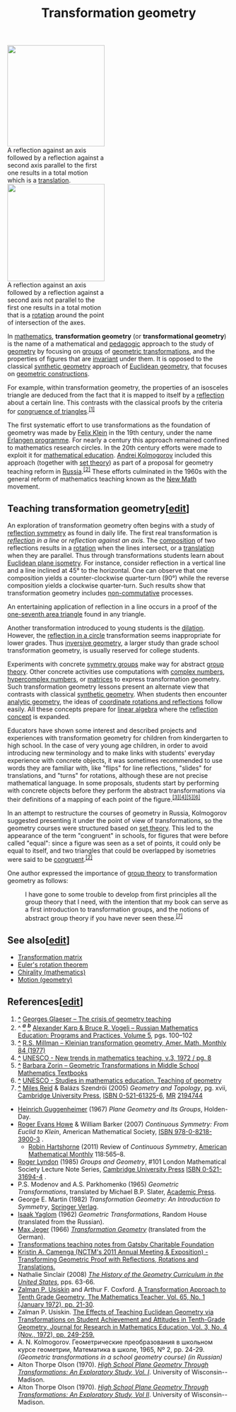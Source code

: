 ﻿---
lastrevid: 636327431
pageid: 473774
canonicalurl: http://en.wikipedia.org/wiki/Transformation_geometry
title: Transformation geometry
editurl: http://en.wikipedia.org/w/index.php?title=Transformation_geometry&action=edit
length: 9530
contentmodel: wikitext
pagelanguage: en
touched: 2015-02-14T13:05:20Z
ns: 0
fullurl: http://en.wikipedia.org/wiki/Transformation_geometry
---

<div class="thumb tright"><div class="thumbinner" style="width:222px;"><a href="/wiki/File:Simx2%3Dtransl_OK.svg" class="image"><img alt="" src="//upload.wikimedia.org/wikipedia/commons/thumb/6/67/Simx2%3Dtransl_OK.svg/220px-Simx2%3Dtransl_OK.svg.png" width="220" height="229" class="thumbimage" srcset="//upload.wikimedia.org/wikipedia/commons/thumb/6/67/Simx2%3Dtransl_OK.svg/330px-Simx2%3Dtransl_OK.svg.png 1.5x, //upload.wikimedia.org/wikipedia/commons/thumb/6/67/Simx2%3Dtransl_OK.svg/440px-Simx2%3Dtransl_OK.svg.png 2x" data-file-width="512" data-file-height="532" /></a>  <div class="thumbcaption"><div class="magnify"><a href="/wiki/File:Simx2%3Dtransl_OK.svg" class="internal" title="Enlarge"></a></div>A reflection against an axis followed by a reflection against a second axis parallel to the first one results in a total motion which is a <a href="/wiki/Translation_(mathematics)" title="Translation (mathematics)" class="mw-redirect">translation</a>.</div></div></div>
<div class="thumb tright"><div class="thumbinner" style="width:222px;"><a href="/wiki/File:Simx2%3DrotOK.svg" class="image"><img alt="" src="//upload.wikimedia.org/wikipedia/commons/thumb/d/da/Simx2%3DrotOK.svg/220px-Simx2%3DrotOK.svg.png" width="220" height="220" class="thumbimage" srcset="//upload.wikimedia.org/wikipedia/commons/thumb/d/da/Simx2%3DrotOK.svg/330px-Simx2%3DrotOK.svg.png 1.5x, //upload.wikimedia.org/wikipedia/commons/thumb/d/da/Simx2%3DrotOK.svg/440px-Simx2%3DrotOK.svg.png 2x" data-file-width="500" data-file-height="500" /></a>  <div class="thumbcaption"><div class="magnify"><a href="/wiki/File:Simx2%3DrotOK.svg" class="internal" title="Enlarge"></a></div>A reflection against an axis followed by a reflection against a second axis not parallel to the first one results in a total motion that is a <a href="/wiki/Rotation" title="Rotation">rotation</a> around the point of intersection of the axes.</div></div></div>
<p>In <a href="/wiki/Mathematics" title="Mathematics">mathematics</a>, <b>transformation geometry</b> (or <b>transformational geometry</b>) is the name of a mathematical and <a href="/wiki/Pedagogic" title="Pedagogic" class="mw-redirect">pedagogic</a> approach to the study of <a href="/wiki/Geometry" title="Geometry">geometry</a> by focusing on <a href="/wiki/Group_(mathematics)" title="Group (mathematics)">groups</a> of <a href="/wiki/Geometric_transformation" title="Geometric transformation">geometric transformations</a>, and the properties of figures that are <a href="/wiki/Invariant_(mathematics)" title="Invariant (mathematics)">invariant</a> under them.  It is opposed to the classical <a href="/wiki/Synthetic_geometry" title="Synthetic geometry">synthetic geometry</a> approach of <a href="/wiki/Euclidean_geometry" title="Euclidean geometry">Euclidean geometry</a>, that focuses on <a href="/wiki/Geometric_construction" title="Geometric construction" class="mw-redirect">geometric constructions</a>.
</p><p>For example, within transformation geometry, the properties of an isosceles triangle are deduced from the fact that it is mapped to itself by a <a href="/wiki/Reflection_(mathematics)" title="Reflection (mathematics)">reflection</a> about a certain line. This contrasts with the classical proofs by the criteria for <a href="/wiki/Triangle_congruence" title="Triangle congruence" class="mw-redirect">congruence of triangles</a>.<sup id="cite_ref-1" class="reference"><a href="#cite_note-1"><span>[</span>1<span>]</span></a></sup>
</p><p>The first systematic effort to use transformations as the foundation of geometry was made by <a href="/wiki/Felix_Klein" title="Felix Klein">Felix Klein</a> in the 19th century, under the name <a href="/wiki/Erlangen_programme" title="Erlangen programme" class="mw-redirect">Erlangen programme</a>.  For nearly a century this approach remained confined to mathematics research circles.   In the 20th century efforts were made to exploit it for <a href="/wiki/Mathematical_education" title="Mathematical education" class="mw-redirect">mathematical education</a>.  <a href="/wiki/Andrei_Kolmogorov" title="Andrei Kolmogorov" class="mw-redirect">Andrei Kolmogorov</a> included  this approach (together with <a href="/wiki/Set_theory" title="Set theory">set theory</a>) as part of a proposal for geometry teaching reform in <a href="/wiki/Russia" title="Russia">Russia</a>.<sup id="cite_ref-russianedu_2-0" class="reference"><a href="#cite_note-russianedu-2"><span>[</span>2<span>]</span></a></sup>  These efforts culminated in the 1960s with the general reform of mathematics teaching known as the <a href="/wiki/New_Math" title="New Math">New Math</a> movement.
</p>
<h2><span class="mw-headline" id="Teaching_transformation_geometry">Teaching transformation geometry</span><span class="mw-editsection"><span class="mw-editsection-bracket">[</span><a href="/w/index.php?title=Transformation_geometry&amp;action=edit&amp;section=1" title="Edit section: Teaching transformation geometry">edit</a><span class="mw-editsection-bracket">]</span></span></h2>
<p>An exploration of transformation geometry often begins with a study of <a href="/wiki/Reflection_symmetry" title="Reflection symmetry">reflection symmetry</a> as found in daily life. The first real transformation is <i><a href="/wiki/Reflection_(mathematics)" title="Reflection (mathematics)">reflection</a> in a line</i> or <i>reflection against an axis</i>. The <a href="/wiki/Composition_(mathematics)" title="Composition (mathematics)" class="mw-redirect">composition</a> of two reflections results in a <a href="/wiki/Rotation" title="Rotation">rotation</a> when the lines intersect, or a <a href="/wiki/Translation_(mathematics)" title="Translation (mathematics)" class="mw-redirect">translation</a> when they are parallel. Thus through transformations students learn about <a href="/wiki/Euclidean_plane_isometry" title="Euclidean plane isometry">Euclidean plane isometry</a>. For instance, consider reflection in a vertical line and a line inclined at 45° to the horizontal. One can observe that one composition yields a counter-clockwise quarter-turn (90°) while the reverse composition yields a clockwise quarter-turn. Such results show that transformation geometry includes <a href="/wiki/Non-commutative" title="Non-commutative" class="mw-redirect">non-commutative</a> processes.
</p><p>An entertaining application of reflection in a line occurs in a proof of the <a href="/wiki/One-seventh_area_triangle" title="One-seventh area triangle">one-seventh area triangle</a> found in any triangle.
</p><p>Another transformation introduced to young students is the <a href="/wiki/Homothetic_transformation" title="Homothetic transformation">dilation</a>. However, the <a href="/wiki/Inversive_geometry#reflection_in_a_circle" title="Inversive geometry">reflection in a circle</a> transformation seems inappropriate for lower grades. Thus <a href="/wiki/Inversive_geometry" title="Inversive geometry">inversive geometry</a>, a larger study than grade school transformation geometry, is usually reserved for college students.
</p><p>Experiments with concrete <a href="/wiki/Symmetry_group" title="Symmetry group">symmetry groups</a> make way for abstract <a href="/wiki/Group_theory" title="Group theory">group theory</a>. Other concrete activities use computations with <a href="/wiki/Complex_number" title="Complex number">complex numbers</a>, <a href="/wiki/Hypercomplex_number" title="Hypercomplex number">hypercomplex numbers</a>, or <a href="/wiki/Matrix_(mathematics)" title="Matrix (mathematics)">matrices</a> to express transformation geometry.
Such transformation geometry lessons present an alternate view that contrasts with classical <a href="/wiki/Synthetic_geometry" title="Synthetic geometry">synthetic geometry</a>. When students then encounter <a href="/wiki/Analytic_geometry" title="Analytic geometry">analytic geometry</a>, the ideas of <a href="/wiki/Coordinate_rotations_and_reflections" title="Coordinate rotations and reflections">coordinate rotations and reflections</a> follow easily. All these concepts prepare for <a href="/wiki/Linear_algebra" title="Linear algebra">linear algebra</a> where the <a href="/wiki/Reflection_(linear_algebra)" title="Reflection (linear algebra)" class="mw-redirect">reflection concept</a> is expanded.
</p><p>Educators have shown some interest and described projects and experiences with transformation geometry for children from kindergarten to high school. In the case of very young age children, in order to avoid introducing new terminology and to make links with students' everyday experience with concrete objects, it was sometimes recommended to use words they are familiar with, like "flips" for line reflections, "slides" for translations, and "turns" for rotations, although these are not precise mathematical language. In some proposals, students start by performing with concrete objects before they perform the abstract transformations via their definitions of a mapping of each point of the figure.<sup id="cite_ref-3" class="reference"><a href="#cite_note-3"><span>[</span>3<span>]</span></a></sup><sup id="cite_ref-4" class="reference"><a href="#cite_note-4"><span>[</span>4<span>]</span></a></sup><sup id="cite_ref-5" class="reference"><a href="#cite_note-5"><span>[</span>5<span>]</span></a></sup><sup id="cite_ref-6" class="reference"><a href="#cite_note-6"><span>[</span>6<span>]</span></a></sup>
</p><p>In an attempt to restructure the courses of geometry in Russia, Kolmogorov suggested presenting it under the point of view of transformations, so the geometry courses were structured based on <a href="/wiki/Set_theory" title="Set theory">set theory</a>. This led to the appearance of the term "congruent" in schools, for figures that were before called "equal": since a figure was seen as a set of points, it could only be equal to itself, and two triangles that could be overlapped by isometries were said to be <a href="/wiki/Congruence_(geometry)" title="Congruence (geometry)">congruent</a>.<sup id="cite_ref-russianedu_2-1" class="reference"><a href="#cite_note-russianedu-2"><span>[</span>2<span>]</span></a></sup>
</p><p>One author expressed the importance of <a href="/wiki/Group_theory" title="Group theory">group theory</a> to transformation geometry as follows:
</p>
<dl><dd>I have gone to some trouble to develop from first principles all the group theory that I need, with the intention that my book can serve as a first introduction to transformation groups, and the notions of abstract group theory if you have never seen these.<sup id="cite_ref-7" class="reference"><a href="#cite_note-7"><span>[</span>7<span>]</span></a></sup></dd></dl>
<h2><span class="mw-headline" id="See_also">See also</span><span class="mw-editsection"><span class="mw-editsection-bracket">[</span><a href="/w/index.php?title=Transformation_geometry&amp;action=edit&amp;section=2" title="Edit section: See also">edit</a><span class="mw-editsection-bracket">]</span></span></h2>
<ul><li><a href="/wiki/Transformation_matrix" title="Transformation matrix">Transformation matrix</a></li>
<li><a href="/wiki/Euler%27s_rotation_theorem" title="Euler&#39;s rotation theorem">Euler's rotation theorem</a></li>
<li><a href="/wiki/Chirality_(mathematics)" title="Chirality (mathematics)">Chirality (mathematics)</a></li>
<li><a href="/wiki/Motion_(geometry)" title="Motion (geometry)">Motion (geometry)</a></li></ul>
<h2><span class="mw-headline" id="References">References</span><span class="mw-editsection"><span class="mw-editsection-bracket">[</span><a href="/w/index.php?title=Transformation_geometry&amp;action=edit&amp;section=3" title="Edit section: References">edit</a><span class="mw-editsection-bracket">]</span></span></h2>
<div class="reflist" style="list-style-type: decimal;">
<ol class="references">
<li id="cite_note-1"><span class="mw-cite-backlink"><b><a href="#cite_ref-1">^</a></b></span> <span class="reference-text"><a rel="nofollow" class="external text" href="http://unesdoc.unesco.org/Ulis/cgi-bin/ulis.pl?catno=68221&amp;set=4F331370_2_173&amp;database=g">Georges Glaeser – The crisis of geometry teaching</a></span>
</li>
<li id="cite_note-russianedu-2"><span class="mw-cite-backlink">^ <a href="#cite_ref-russianedu_2-0"><sup><i><b>a</b></i></sup></a> <a href="#cite_ref-russianedu_2-1"><sup><i><b>b</b></i></sup></a></span> <span class="reference-text"><a rel="nofollow" class="external text" href="http://books.google.com/books?id=qwyBPybT4oMC&amp;printsec=frontcover">Alexander Karp &amp; Bruce R. Vogeli – Russian Mathematics Education: Programs and Practices, Volume 5</a>, pgs. 100–102</span>
</li>
<li id="cite_note-3"><span class="mw-cite-backlink"><b><a href="#cite_ref-3">^</a></b></span> <span class="reference-text"><a rel="nofollow" class="external text" href="http://www.jstor.org/stable/2319962">R.S. Millman – Kleinian transformation geometry, Amer. Math. Monthly 84 (1977)</a></span>
</li>
<li id="cite_note-4"><span class="mw-cite-backlink"><b><a href="#cite_ref-4">^</a></b></span> <span class="reference-text"><a rel="nofollow" class="external text" href="http://unesdoc.unesco.org/images/0013/001365/136586eo.pdf">UNESCO - New trends in mathematics teaching, v.3, 1972 / pg. 8</a></span>
</li>
<li id="cite_note-5"><span class="mw-cite-backlink"><b><a href="#cite_ref-5">^</a></b></span> <span class="reference-text"><a rel="nofollow" class="external text" href="http://scholarcommons.usf.edu/cgi/viewcontent.cgi?article=4616&amp;context=etd">Barbara Zorin – Geometric Transformations in Middle School Mathematics Textbooks</a></span>
</li>
<li id="cite_note-6"><span class="mw-cite-backlink"><b><a href="#cite_ref-6">^</a></b></span> <span class="reference-text"><a rel="nofollow" class="external text" href="http://unesdoc.unesco.org/images/0012/001248/124809eo.pdf">UNESCO - Studies in mathematics education. Teaching of geometry</a></span>
</li>
<li id="cite_note-7"><span class="mw-cite-backlink"><b><a href="#cite_ref-7">^</a></b></span> <span class="reference-text"><a href="/wiki/Miles_Reid" title="Miles Reid">Miles Reid</a> &amp; Balázs Szendröi (2005) <i>Geometry and Topology</i>, pg. xvii, <a href="/wiki/Cambridge_University_Press" title="Cambridge University Press">Cambridge University Press</a>, <a href="/wiki/Special:BookSources/0521613256" class="internal mw-magiclink-isbn">ISBN 0-521-61325-6</a>, <a href="/wiki/Mathematical_Reviews" title="Mathematical Reviews">MR</a>&#160;<a rel="nofollow" class="external text" href="http://www.ams.org/mathscinet-getitem?mr=2194744">2194744</a></span>
</li>
</ol></div>
<ul><li> <a href="/wiki/Heinrich_Guggenheimer" title="Heinrich Guggenheimer">Heinrich Guggenheimer</a> (1967) <i>Plane Geometry and Its Groups</i>, Holden-Day.</li>
<li> <a href="/wiki/Roger_Evans_Howe" title="Roger Evans Howe">Roger Evans Howe</a> &amp; William Barker (2007) <i>Continuous Symmetry: From Euclid to Klein</i>, American Mathematical Society, <a href="/wiki/Special:BookSources/9780821839003" class="internal mw-magiclink-isbn">ISBN 978-0-8218-3900-3</a> .
<ul><li> <a href="/wiki/Robin_Hartshorne" title="Robin Hartshorne">Robin Hartshorne</a> (2011) Review of <i>Continuous Symmetry</i>, <a href="/wiki/American_Mathematical_Monthly" title="American Mathematical Monthly">American Mathematical Monthly</a> 118:565&#8211;8.</li></ul></li>
<li> <a href="/wiki/Roger_Lyndon" title="Roger Lyndon">Roger Lyndon</a> (1985) <i>Groups and Geometry</i>, #101 London Mathematical Society Lecture Note Series, <a href="/wiki/Cambridge_University_Press" title="Cambridge University Press">Cambridge University Press</a> <a href="/wiki/Special:BookSources/0521316944" class="internal mw-magiclink-isbn">ISBN 0-521-31694-4</a> .</li>
<li> P.S. Modenov and A.S. Parkhomenko (1965) <i>Geometric Transformations</i>, translated by Michael B.P. Slater, <a href="/wiki/Academic_Press" title="Academic Press">Academic Press</a>.</li>
<li> George E. Martin (1982) <i>Transformation Geometry: An Introduction to Symmetry</i>, <a href="/wiki/Springer_Verlag" title="Springer Verlag" class="mw-redirect">Springer Verlag</a>.</li>
<li> <a href="/wiki/Isaak_Yaglom" title="Isaak Yaglom">Isaak Yaglom</a> (1962) <i>Geometric Transformations</i>, Random House (translated from the Russian).</li>
<li> <a href="/w/index.php?title=Max_Jeger&amp;action=edit&amp;redlink=1" class="new" title="Max Jeger (page does not exist)">Max Jeger</a> (1966) <i><a rel="nofollow" class="external text" href="https://archive.org/details/TransformationGeometry">Transformation Geometry</a></i> (translated from the German).</li>
<li> <a rel="nofollow" class="external text" href="http://www.cimt.plymouth.ac.uk/projects/mepres/book9/y9s7tn.pdf">Transformations teaching notes from Gatsby Charitable Foundation</a></li>
<li> <a rel="nofollow" class="external text" href="http://campus.houghton.edu/webs/employees/kcamenga/Teacher%20Resources/Transformational%20Proof%20NCTM.pptx">Kristin A. Camenga (NCTM's 2011 Annual Meeting &amp; Exposition) - Transforming Geometric Proof with Reflections, Rotations and Translations.</a></li>
<li> Nathalie Sinclair (2008) <i><a rel="nofollow" class="external text" href="http://books.google.com.br/books?id=K7U6I3fxRSoC&amp;printsec=frontcover">The History of the Geometry Curriculum in the United States</a></i>, pps. 63-66.</li>
<li><a href="/wiki/Zalman_Usiskin" title="Zalman Usiskin">Zalman P. Usiskin</a> and Arthur F. Coxford. <a rel="nofollow" class="external text" href="http://www.jstor.org/stable/27958671">A Transformation Approach to Tenth Grade Geometry, The Mathematics Teacher, Vol. 65, No. 1 (January 1972), pp. 21-30</a>.</li>
<li>Zalman P. Usiskin. <a rel="nofollow" class="external text" href="http://www.jstor.org/stable/748492">The Effects of Teaching Euclidean Geometry via Transformations on Student Achievement and Attitudes in Tenth-Grade Geometry, Journal for Research in Mathematics Education, Vol. 3, No. 4 (Nov., 1972), pp. 249-259.</a></li>
<li>A. N. Kolmogorov. Геометрические преобразования в школьном курсе геометрии, Математика в школе, 1965, Nº 2, pp. 24-29. <i>(Geometric transformations in a school geometry course)</i> <i>(in Russian)</i></li>
<li><span class="citation book">Alton Thorpe Olson (1970). <a rel="nofollow" class="external text" href="http://books.google.com/books?id=E8rQAAAAMAAJ"><i>High School Plane Geometry Through Transformations: An Exploratory Study, Vol. I</i></a>. University of Wisconsin--Madison.</span><span title="ctx_ver=Z39.88-2004&amp;rfr_id=info%3Asid%2Fen.wikipedia.org%3ATransformation+geometry&amp;rft.au=Alton+Thorpe+Olson&amp;rft.aulast=Alton+Thorpe+Olson&amp;rft.btitle=High+School+Plane+Geometry+Through+Transformations%3A+An+Exploratory+Study%2C+Vol.+I&amp;rft.date=1970&amp;rft.genre=book&amp;rft_id=http%3A%2F%2Fbooks.google.com%2Fbooks%3Fid%3DE8rQAAAAMAAJ&amp;rft.pub=University+of+Wisconsin--Madison&amp;rft_val_fmt=info%3Aofi%2Ffmt%3Akev%3Amtx%3Abook" class="Z3988"><span style="display:none;">&#160;</span></span></li>
<li><span class="citation book">Alton Thorpe Olson (1970). <a rel="nofollow" class="external text" href="http://books.google.com/books?id=6bvQAAAAMAAJ"><i>High School Plane Geometry Through Transformations: An Exploratory Study, Vol II</i></a>. University of Wisconsin--Madison.</span><span title="ctx_ver=Z39.88-2004&amp;rfr_id=info%3Asid%2Fen.wikipedia.org%3ATransformation+geometry&amp;rft.au=Alton+Thorpe+Olson&amp;rft.aulast=Alton+Thorpe+Olson&amp;rft.btitle=High+School+Plane+Geometry+Through+Transformations%3A+An+Exploratory+Study%2C+Vol+II&amp;rft.date=1970&amp;rft.genre=book&amp;rft_id=http%3A%2F%2Fbooks.google.com%2Fbooks%3Fid%3D6bvQAAAAMAAJ&amp;rft.pub=University+of+Wisconsin--Madison&amp;rft_val_fmt=info%3Aofi%2Ffmt%3Akev%3Amtx%3Abook" class="Z3988"><span style="display:none;">&#160;</span></span></li></ul>

